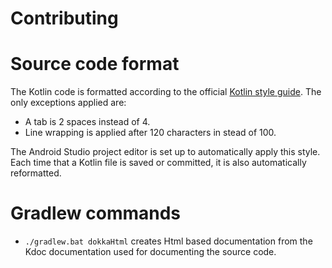 # Contributing

# Source code format

The Kotlin code is formatted according to the official
[Kotlin style guide](https://kotlinlang.org/docs/coding-conventions.html).
The only exceptions applied are:

+ A tab is 2 spaces instead of 4.
+ Line wrapping is applied after 120 characters in stead of 100.

The Android Studio project editor is set up to automatically apply this style.
Each time that a Kotlin file is saved or committed, it is also automatically reformatted.

# Gradlew commands

- `./gradlew.bat dokkaHtml` creates Html based documentation from the Kdoc documentation used for documenting the source
  code.
